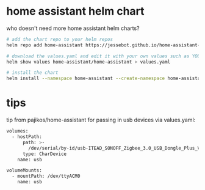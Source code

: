 # home assistant helm chart
who doesn't need more home assistant helm charts?

```bash
# add the chart repo to your helm repos
helm repo add home-assistant https://jessebot.github.io/home-assistant-helm-chart

# download the values.yaml and edit it with your own values such as YOUR hostname
helm show values home-assistant/home-assistant > values.yaml

# install the chart
helm install --namespace home-assistant --create-namespace home-assistant/home-assistant --values values.yaml
```

# tips

tip from pajikos/home-assistant for passing in usb devices via values.yaml:

```bash
volumes:
  - hostPath:
      path: >-
        /dev/serial/by-id/usb-ITEAD_SONOFF_Zigbee_3.0_USB_Dongle_Plus_V2_20230509111242-if00
      type: CharDevice
    name: usb

volumeMounts:
  - mountPath: /dev/ttyACM0
    name: usb
```
